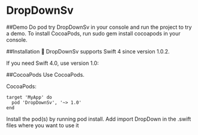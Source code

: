 # DropDownSv


##Demo
Do pod try DropDownSv in your console and run the project to try a demo. To install CocoaPods, run sudo gem install cocoapods in your console.

##Installation 📱
DropDownSv supports Swift 4 since version 1.0.2.

If you need Swift 4.0, use version 1.0:



##CocoaPods
Use CocoaPods.

CocoaPods: 
```
target 'MyApp' do
  pod 'DropDownSv', '~> 1.0'
end
```
Install the pod(s) by running pod install.
Add import DropDown in the .swift files where you want to use it
